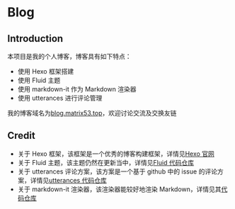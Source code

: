 # Blog

## Introduction

本项目是我的个人博客，博客具有如下特点：

- 使用 Hexo 框架搭建
- 使用 Fluid 主题
- 使用 markdown-it 作为 Markdown 渲染器
- 使用 utterances 进行评论管理

我的博客域名为[blog.matrix53.top](https://blog.matrix53.top)，欢迎讨论交流及交换友链

## Credit

- 关于 Hexo 框架，该框架是一个优秀的博客构建框架，详情见[Hexo 官网](https://hexo.io/)
- 关于 Fluid 主题，该主题仍然在更新当中，详情见[Fluid 代码仓库](https://github.com/fluid-dev/hexo-theme-fluid)
- 关于 utterances 评论方案，该方案是一个基于 github 中的 issue 的评论方案，详情见[utterances 代码仓库](https://github.com/utterance/utterances)
- 关于 markdown-it 渲染器，该渲染器能较好地渲染 Markdown，详情见其[代码仓库](https://github.com/hexojs/hexo-renderer-markdown-it)
